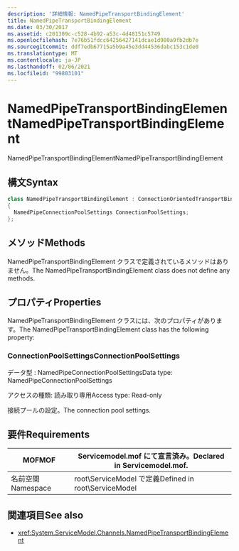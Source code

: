 ```yaml
---
description: '詳細情報: NamedPipeTransportBindingElement'
title: NamedPipeTransportBindingElement
ms.date: 03/30/2017
ms.assetid: c201309c-c528-4b92-a53c-4d48151c5749
ms.openlocfilehash: 7e76b51fdcc64256427141dcae1d980a9fb2db7e
ms.sourcegitcommit: ddf7edb67715a5b9a45e3dd44536dabc153c1de0
ms.translationtype: MT
ms.contentlocale: ja-JP
ms.lasthandoff: 02/06/2021
ms.locfileid: "99803101"
---
```

# <a name="namedpipetransportbindingelement"></a><span data-ttu-id="89f0d-103">NamedPipeTransportBindingElement</span><span class="sxs-lookup"><span data-stu-id="89f0d-103">NamedPipeTransportBindingElement</span></span>

<span data-ttu-id="89f0d-104">NamedPipeTransportBindingElement</span><span class="sxs-lookup"><span data-stu-id="89f0d-104">NamedPipeTransportBindingElement</span></span>  
  
## <a name="syntax"></a><span data-ttu-id="89f0d-105">構文</span><span class="sxs-lookup"><span data-stu-id="89f0d-105">Syntax</span></span>  
  
```csharp
class NamedPipeTransportBindingElement : ConnectionOrientedTransportBindingElement  
{  
  NamedPipeConnectionPoolSettings ConnectionPoolSettings;  
};  
```  
  
## <a name="methods"></a><span data-ttu-id="89f0d-106">メソッド</span><span class="sxs-lookup"><span data-stu-id="89f0d-106">Methods</span></span>  

 <span data-ttu-id="89f0d-107">NamedPipeTransportBindingElement クラスで定義されているメソッドはありません。</span><span class="sxs-lookup"><span data-stu-id="89f0d-107">The NamedPipeTransportBindingElement class does not define any methods.</span></span>  
  
## <a name="properties"></a><span data-ttu-id="89f0d-108">プロパティ</span><span class="sxs-lookup"><span data-stu-id="89f0d-108">Properties</span></span>  

 <span data-ttu-id="89f0d-109">NamedPipeTransportBindingElement クラスには、次のプロパティがあります。</span><span class="sxs-lookup"><span data-stu-id="89f0d-109">The NamedPipeTransportBindingElement class has the following property:</span></span>  
  
### <a name="connectionpoolsettings"></a><span data-ttu-id="89f0d-110">ConnectionPoolSettings</span><span class="sxs-lookup"><span data-stu-id="89f0d-110">ConnectionPoolSettings</span></span>  

 <span data-ttu-id="89f0d-111">データ型 : NamedPipeConnectionPoolSettings</span><span class="sxs-lookup"><span data-stu-id="89f0d-111">Data type: NamedPipeConnectionPoolSettings</span></span>  
  
 <span data-ttu-id="89f0d-112">アクセスの種類: 読み取り専用</span><span class="sxs-lookup"><span data-stu-id="89f0d-112">Access type: Read-only</span></span>  
  
 <span data-ttu-id="89f0d-113">接続プールの設定。</span><span class="sxs-lookup"><span data-stu-id="89f0d-113">The connection pool settings.</span></span>  
  
## <a name="requirements"></a><span data-ttu-id="89f0d-114">要件</span><span class="sxs-lookup"><span data-stu-id="89f0d-114">Requirements</span></span>  
  
|<span data-ttu-id="89f0d-115">MOF</span><span class="sxs-lookup"><span data-stu-id="89f0d-115">MOF</span></span>|<span data-ttu-id="89f0d-116">Servicemodel.mof にて宣言済み。</span><span class="sxs-lookup"><span data-stu-id="89f0d-116">Declared in Servicemodel.mof.</span></span>|  
|---------|-----------------------------------|  
|<span data-ttu-id="89f0d-117">名前空間</span><span class="sxs-lookup"><span data-stu-id="89f0d-117">Namespace</span></span>|<span data-ttu-id="89f0d-118">root\ServiceModel で定義</span><span class="sxs-lookup"><span data-stu-id="89f0d-118">Defined in root\ServiceModel</span></span>|  
  
## <a name="see-also"></a><span data-ttu-id="89f0d-119">関連項目</span><span class="sxs-lookup"><span data-stu-id="89f0d-119">See also</span></span>

- <xref:System.ServiceModel.Channels.NamedPipeTransportBindingElement>
